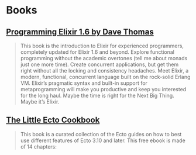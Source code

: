 # Books

## [Programming Elixir 1.6 by Dave Thomas](https://pragprog.com/titles/elixir16/programming-elixir-1-6/)

> This book is the introduction to Elixir for experienced programmers, completely updated for Elixir 1.6 and beyond. Explore functional programming without the academic overtones (tell me about monads just one more time). Create concurrent applications, but get them right without all the locking and consistency headaches. Meet Elixir, a modern, functional, concurrent language built on the rock-solid Erlang VM. Elixir’s pragmatic syntax and built-in support for metaprogramming will make you productive and keep you interested for the long haul. Maybe the time is right for the Next Big Thing. Maybe it’s Elixir. 

## [The Little Ecto Cookbook](https://dashbit.co/ebooks/the-little-ecto-cookbook)

> This book is a curated collection of the Ecto guides on how to best use different features of Ecto 3.10 and later. This free ebook is made of 14 chapters:
